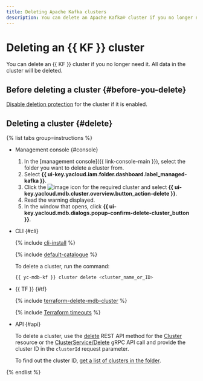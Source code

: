 ```yaml
---
title: Deleting Apache Kafka clusters
description: You can delete an Apache Kafka® cluster if you no longer need it. All data in the cluster will be deleted. In the management console, select the folder you want to delete a cluster from.
---
```


# Deleting an {{ KF }} cluster

You can delete an {{ KF }} cluster if you no longer need it. All data in the cluster will be deleted.

## Before deleting a cluster {#before-you-delete}

[Disable deletion protection](cluster-update.md#change-additional-settings) for the cluster if it is enabled.

## Deleting a cluster {#delete}

{% list tabs group=instructions %}

- Management console {#console}

   1. In the [management console]({{ link-console-main }}), select the folder you want to delete a cluster from.
   1. Select **{{ ui-key.yacloud.iam.folder.dashboard.label_managed-kafka }}**.
   1. Click the ![image](../../_assets/console-icons/ellipsis.svg) icon for the required cluster and select **{{ ui-key.yacloud.mdb.cluster.overview.button_action-delete }}**.
   1. Read the warning displayed.
   1. In the window that opens, click **{{ ui-key.yacloud.mdb.dialogs.popup-confirm-delete-cluster_button }}**.

- CLI {#cli}

   {% include [cli-install](../../_includes/cli-install.md) %}

   {% include [default-catalogue](../../_includes/default-catalogue.md) %}

   To delete a cluster, run the command:

   ```bash
   {{ yc-mdb-kf }} cluster delete <cluster_name_or_ID>
   ```

- {{ TF }} {#tf}

   {% include [terraform-delete-mdb-cluster](../../_includes/mdb/terraform-delete-mdb-cluster.md) %}

   {% include [Terraform timeouts](../../_includes/mdb/mkf/terraform/cluster-timeouts.md) %}


- API {#api}

   To delete a cluster, use the [delete](../api-ref/Cluster/delete.md) REST API method for the [Cluster](../api-ref/Cluster/index.md) resource or the [ClusterService/Delete](../api-ref/grpc/cluster_service.md#Delete) gRPC API call and provide the cluster ID in the `clusterId` request parameter.

   To find out the cluster ID, [get a list of clusters in the folder](cluster-list.md#list-clusters).


{% endlist %}